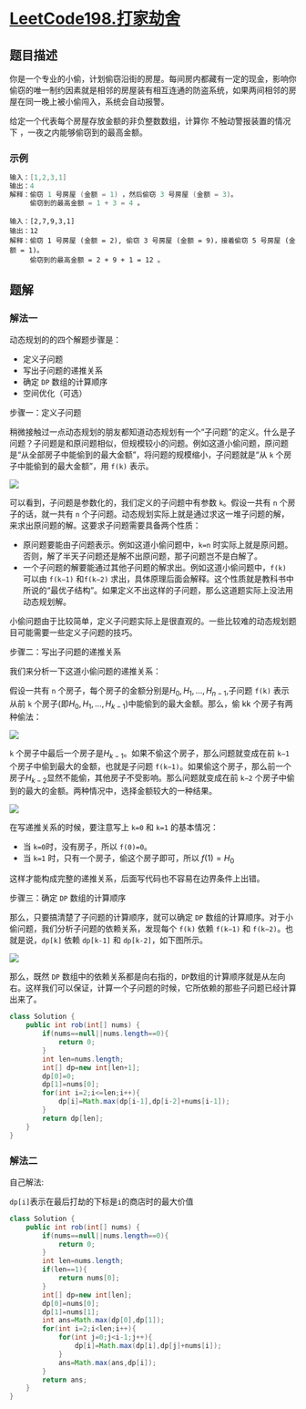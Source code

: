 # [LeetCode198.打家劫舍](https://leetcode-cn.com/problems/house-robber/)
## 题目描述
你是一个专业的小偷，计划偷窃沿街的房屋。每间房内都藏有一定的现金，影响你偷窃的唯一制约因素就是相邻的房屋装有相互连通的防盗系统，如果两间相邻的房屋在同一晚上被小偷闯入，系统会自动报警。

给定一个代表每个房屋存放金额的非负整数数组，计算你 不触动警报装置的情况下 ，一夜之内能够偷窃到的最高金额。

### 示例
```java
输入：[1,2,3,1]
输出：4
解释：偷窃 1 号房屋 (金额 = 1) ，然后偷窃 3 号房屋 (金额 = 3)。
     偷窃到的最高金额 = 1 + 3 = 4 。
```
```
输入：[2,7,9,3,1]
输出：12
解释：偷窃 1 号房屋 (金额 = 2), 偷窃 3 号房屋 (金额 = 9)，接着偷窃 5 号房屋 (金额 = 1)。
     偷窃到的最高金额 = 2 + 9 + 1 = 12 。
```
## 题解
### 解法一
动态规划的的四个解题步骤是：

- 定义子问题
- 写出子问题的递推关系
- 确定 `DP` 数组的计算顺序
- 空间优化（可选）

步骤一：定义子问题

稍微接触过一点动态规划的朋友都知道动态规划有一个“子问题”的定义。什么是子问题？子问题是和原问题相似，但规模较小的问题。例如这道小偷问题，原问题是“从全部房子中能偷到的最大金额”，将问题的规模缩小，子问题就是“从 `k` 个房子中能偷到的最大金额”，用 `f(k)` 表示。

![](https://picgp.oss-cn-beijing.aliyuncs.com/img/20200903134852.png)

可以看到，子问题是参数化的，我们定义的子问题中有参数 `k`。假设一共有 `n` 个房子的话，就一共有 `n` 个子问题。动态规划实际上就是通过求这一堆子问题的解，来求出原问题的解。这要求子问题需要具备两个性质：

- 原问题要能由子问题表示。例如这道小偷问题中，`k=n` 时实际上就是原问题。否则，解了半天子问题还是解不出原问题，那子问题岂不是白解了。
- 一个子问题的解要能通过其他子问题的解求出。例如这道小偷问题中，`f(k)` 可以由 `f(k−1)` 和`f(k−2)` 求出，具体原理后面会解释。这个性质就是教科书中所说的“最优子结构”。如果定义不出这样的子问题，那么这道题实际上没法用动态规划解。

小偷问题由于比较简单，定义子问题实际上是很直观的。一些比较难的动态规划题目可能需要一些定义子问题的技巧。

步骤二：写出子问题的递推关系

我们来分析一下这道小偷问题的递推关系：

假设一共有 `n` 个房子，每个房子的金额分别是$H_{0}, H_{1}, \ldots, H_{n-1}$,子问题 `f(k)` 表示从前 `k` 个房子(即$H_{0}, H_{1}, \ldots, H_{k-1}$)中能偷到的最大金额。那么，偷 kk 个房子有两种偷法：

![](https://picgp.oss-cn-beijing.aliyuncs.com/img/20200903140009.png)

`k` 个房子中最后一个房子是$H_{k-1}$。如果不偷这个房子，那么问题就变成在前 `k−1` 个房子中偷到最大的金额，也就是子问题 `f(k−1)`。如果偷这个房子，那么前一个房子$H_{k-2}$显然不能偷，其他房子不受影响。那么问题就变成在前 `k−2` 个房子中偷到的最大的金额。两种情况中，选择金额较大的一种结果。

![](https://picgp.oss-cn-beijing.aliyuncs.com/img/20200903140146.png)

在写递推关系的时候，要注意写上 `k=0` 和 `k=1` 的基本情况：

- 当 `k=0`时，没有房子，所以 `f(0)=0`。
- 当 `k=1` 时，只有一个房子，偷这个房子即可，所以 $f(1)=H_{0}$

这样才能构成完整的递推关系，后面写代码也不容易在边界条件上出错。

步骤三：确定 `DP` 数组的计算顺序

那么，只要搞清楚了子问题的计算顺序，就可以确定 `DP` 数组的计算顺序。对于小偷问题，我们分析子问题的依赖关系，发现每个 `f(k)` 依赖 `f(k−1)` 和 `f(k−2)`。也就是说，`dp[k]` 依赖 `dp[k-1]` 和 `dp[k-2]`，如下图所示。

![](https://picgp.oss-cn-beijing.aliyuncs.com/img/20200903140755.png)

那么，既然 `DP` 数组中的依赖关系都是向右指的，`DP`数组的计算顺序就是从左向右。这样我们可以保证，计算一个子问题的时候，它所依赖的那些子问题已经计算出来了。

```java
class Solution {
    public int rob(int[] nums) {
        if(nums==null||nums.length==0){
            return 0;
        }
        int len=nums.length;
        int[] dp=new int[len+1];
        dp[0]=0;
        dp[1]=nums[0];
        for(int i=2;i<=len;i++){
            dp[i]=Math.max(dp[i-1],dp[i-2]+nums[i-1]);
        }
        return dp[len];
    }
}
```

### 解法二
自己解法:

`dp[i]`表示在最后打劫的下标是`i`的商店时的最大价值
```java
class Solution {
    public int rob(int[] nums) {
        if(nums==null||nums.length==0){
            return 0;
        }
        int len=nums.length;
        if(len==1){
            return nums[0];
        }
        int[] dp=new int[len];
        dp[0]=nums[0];
        dp[1]=nums[1];
        int ans=Math.max(dp[0],dp[1]);
        for(int i=2;i<len;i++){
            for(int j=0;j<i-1;j++){
                dp[i]=Math.max(dp[i],dp[j]+nums[i]);
            }
            ans=Math.max(ans,dp[i]);
        }
        return ans;
    }
}
```